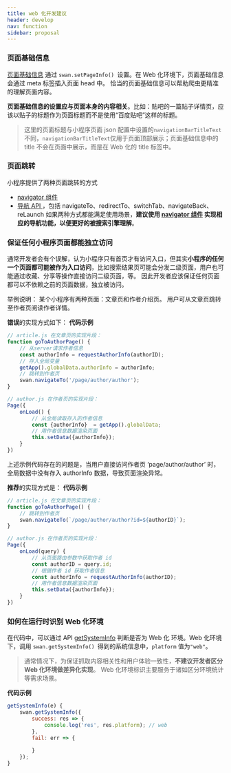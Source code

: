 ```yaml
---
title: web 化开发建议
header: develop
nav: function
sidebar: proposal
---
```

### 页面基础信息

[页面基础信息](https://smartprogram.baidu.com/docs/introduction/rank/#%E8%AE%BE%E7%BD%AE%E9%A1%B5%E9%9D%A2%E5%9F%BA%E7%A1%80%E4%BF%A1%E6%81%AF/) 通过 `swan.setPageInfo() `设置。在 Web 化环境下，页面基础信息会通过 meta 标签插入页面 head 中。
恰当的页面基础信息可以帮助爬虫更精准的理解页面内容。

**页面基础信息的设置应与页面本身的内容相关**。比如：贴吧的一篇贴子详情页，应该以贴子的标题作为页面标题而不是使用“百度贴吧”这样的标题。

> 这里的页面标题与小程序页面 json 配置中设置的`navigationBarTitleText`不同，`navigationBarTitleText`仅用于页面顶部展示；页面基础信息中的 title 不会在页面中展示，而是在 Web 化的 title 标签中。


### 页面跳转
小程序提供了两种页面跳转的方式
- [navigator 组件](/develop/component/nav/)
- [导航 API ](https://smartprogram.baidu.com/docs/develop/api/show/tab_swan-switchTab/)，包括 navigateTo、redirectTo、switchTab、navigateBack、reLaunch
如果两种方式都能满足使用场景，**建议使用 [navigator 组件](/develop/component/nav/) 实现相应的导航功能，以便更好的被搜索引擎理解**。


### 保证任何小程序页面都能独立访问
通常开发者会有个误解，认为小程序只有首页才有访问入口，但其实**小程序的任何一个页面都可能被作为入口访问**，比如搜索结果页可能会分发二级页面，用户也可能通过收藏、分享等操作直接访问二级页面，等。
因此开发者应该保证任何页面都可以不依赖之前的页面数据，独立被访问。

举例说明：
某个小程序有两种页面：文章页和作者介绍页。
用户可从文章页跳转至作者页阅读作者详情。

**错误**的实现方式如下：
**代码示例**
```js
// article.js 在文章页的实现片段：
function goToAuthorPage() {
    // 从server请求作者信息
    const authorInfo = requestAuthorInfo(authorID);
    // 存入全局变量
    getApp().globalData.authorInfo = authorInfo;
    // 跳转到作者页
    swan.navigateTo('/page/author/author');
}

// author.js 在作者页的实现片段：
Page({
    onLoad() {
        // 从全局读取存入的作者信息
        const {authorInfo}  = getApp().globalData;
        // 用作者信息数据渲染页面
        this.setData({authorInfo});
    }
}) 
```
上述示例代码存在的问题是，当用户直接访问作者页 ‘page/author/author’ 时，全局数据中没有存入 authorInfo 数据，导致页面渲染异常。

**推荐**的实现方式是：
**代码示例**
```js
// article.js 在文章页的实现片段：
function goToAuthorPage() {
    // 跳转到作者页
    swan.navigateTo(`/page/author/author?id=${authorID}`);
}

// author.js 在作者页的实现片段：
Page({
    onLoad(query) {
        // 从页面路由参数中获取作者 id
        const authorID = query.id;
        // 根据作者 id 获取作者信息
        const authorInfo = requestAuthorInfo(authorID);
        // 用作者信息数据渲染页面
        this.setData({authorInfo});
    }
}) 
```



### 如何在运行时识别 Web 化环境
在代码中，可以通过 API [getSystemInfo](https://smartprogram.baidu.com/docs/develop/api/device_sys/swan-getSystemInfo/) 判断是否为 Web 化 环境。Web 化环境下，调用 `swan.getSystemInfo() `得到的系统信息中，`platform` 值为`"web"`。

> 通常情况下，为保证抓取内容相关性和用户体验一致性，**不建议开发者区分 Web 化环境做差异化实现**。
> Web 化环境标识主要服务于诸如区分环境统计等需求场景。

**代码示例**
```js
getSystemInfo(e) {
    swan.getSystemInfo({
        success: res => {
            console.log('res', res.platform); // web
        },
        fail: err => {
        
        }
    });
}
```
